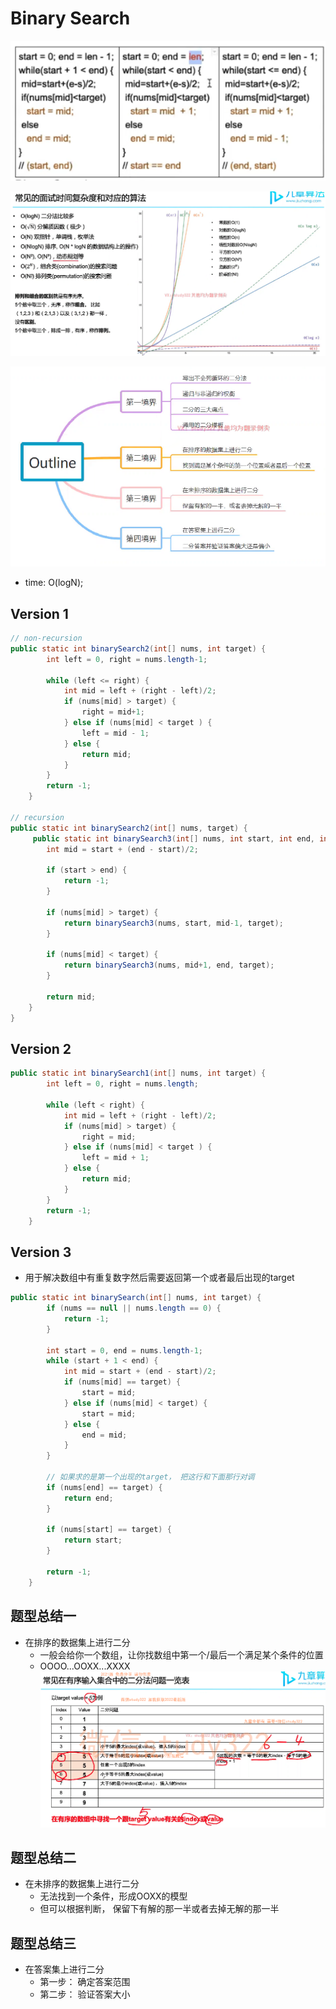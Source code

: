 # Binary Search 

![alt text](image-5.png)

![alt text](<屏幕截图 2024-12-30 100112.png>)

![alt text](<屏幕截图 2024-12-30 100636.png>)

- time: O(logN);

## Version 1
```java
// non-recursion
public static int binarySearch2(int[] nums, int target) {
        int left = 0, right = nums.length-1;

        while (left <= right) {
            int mid = left + (right - left)/2;
            if (nums[mid] > target) {
                right = mid+1;
            } else if (nums[mid] < target ) {
                left = mid - 1;
            } else {
                return mid;
            }
        }
        return -1;
    }

// recursion
public static int binarySearch2(int[] nums, target) {
     public static int binarySearch3(int[] nums, int start, int end, int target) {
        int mid = start + (end - start)/2;

        if (start > end) {
            return -1;
        }

        if (nums[mid] > target) {
            return binarySearch3(nums, start, mid-1, target);
        }

        if (nums[mid] < target) {
            return binarySearch3(nums, mid+1, end, target);
        }

        return mid;
    }
}
```

## Version 2
```java
public static int binarySearch1(int[] nums, int target) {
        int left = 0, right = nums.length;

        while (left < right) {
            int mid = left + (right - left)/2;
            if (nums[mid] > target) {
                right = mid;
            } else if (nums[mid] < target ) {
                left = mid + 1;
            } else {
                return mid;
            }
        }
        return -1;
    }
```


## Version 3

- 用于解决数组中有重复数字然后需要返回第一个或者最后出现的target

```java
public static int binarySearch(int[] nums, int target) {
        if (nums == null || nums.length == 0) {
            return -1;
        }

        int start = 0, end = nums.length-1;
        while (start + 1 < end) {
            int mid = start + (end - start)/2;
            if (nums[mid] == target) {
                start = mid;
            } else if (nums[mid] < target) {
                start = mid;
            } else {
                end = mid;
            }
        }

        // 如果求的是第一个出现的target， 把这行和下面那行对调
        if (nums[end] == target) {
            return end;
        }

        if (nums[start] == target) {
            return start;
        }

        return -1;
    }
```

## 题型总结一
- 在排序的数据集上进行二分
    - 一般会给你一个数组，让你找数组中第一个/最后一个满足某个条件的位置
    - OOOO...OOXX...XXXX
![alt text](<屏幕截图 2024-12-30 120156.png>)

## 题型总结二
- 在未排序的数据集上进行二分
    - 无法找到一个条件，形成OOXX的模型
    - 但可以根据判断， 保留下有解的那一半或者去掉无解的那一半

## 题型总结三
- 在答案集上进行二分
    - 第一步： 确定答案范围
    - 第二步： 验证答案大小